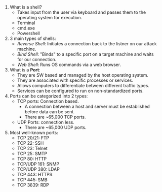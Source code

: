 1. What is a shell?
    - Takes input from the user via keyboard and passes them to the operating system for execution.
    - Terminal
    - cmd.exe
    - Powershell
2. 3 main types of shells:
    - *Reverse Shell*: Initiates a connection back to the listner on our attack machine.
    - *Bind Shell*: "Binds" to a specific port on a target machine and waits for our connection.
    - *Web Shell*: Runs OS commands via a web browser.
3. What is a **Port**:
    - They are SW based and managed by the host operating system.
    - They are associated with specific processes or services.
    - Allows computers to differentiate between different traffic types.
    - Services can be configured to run on non-standardized ports.
4. Ports can be categorized into 2 types:
    - TCP ports: Connection based.
        - A connection between a host and server must be established before data can be sent.
        - There are ~65,000 TCP ports.
    - UDP Ports: connection less.
        -  There are ~65,000 UDP ports.
5. Most well-known ports:
    - TCP 20/21: FTP
    - TCP 22: SSH
    - TCP 23: Telnet
    - TCP 25: SMTP
    - TCP 80: HTTP
    - TCP/UDP 161: SNMP
    - TCP/UDP 380: LDAP
    - TCP 443: HTTPS
    - TCP 445: SMB
    - TCP 3839: RDP